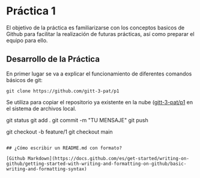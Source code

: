 # Práctica 1

El objetivo de la práctica es familiarizarse con los conceptos basicos de Github para facilitar la realización de futuras prácticas, así como preparar el equipo para ello.

## Desarrollo de la Práctica

En primer lugar se va a explicar el funcionamiento de diferentes comandos básicos de git:
```
git clone https://github.com/gitt-3-pat/p1
```
Se utiliza para copiar el repositorio ya existente en la nube ([gitt-3-pat/p1](https://github.com/gitt-3-pat/p1) en el sistema de archivos local.

git status
git add .
git commit -m "TU MENSAJE"
git push

git checkout -b feature/1
git checkout main
```

## ¿Cómo escribir un README.md con formato?

[Github Markdown](https://docs.github.com/es/get-started/writing-on-github/getting-started-with-writing-and-formatting-on-github/basic-writing-and-formatting-syntax)
